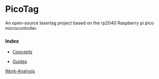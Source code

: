 # PicoTag
An open-source lasertag project based on the rp2040 Raspberry pi pico microcontroller.


### Index

- [Concepts](SiteStuff/concepts/index.md)
<!-- [Autonomy](SiteStuff/autonomy/index.md)-->
- [Guides](SiteStuff/guides/index.md)

[Work-Analysis](SiteStuff/analysis.md)
